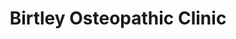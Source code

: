 ---
title: "Birtley Osteopathic Clinic"
url: /chester-le-street/birtley-osteopathic-clinic/
shop: shop
---